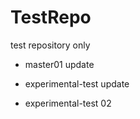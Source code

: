TestRepo
========

test repository only
- master01 update

- experimental-test update
- experimental-test 02